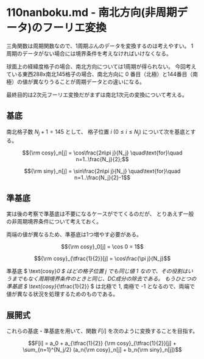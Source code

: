 # 110nanboku.md - 南北方向(非周期データ)のフーリエ変換

三角関数は周期関数なので、1周期ぶんのデータを変換するのは考えやすい。
1周期のデータがない場合には境界条件を考えなければいけなくなる。

球面上の経緯度格子の場合、南北方向については1周期が得られない。
今回考えている東西288x南北145格子の場合、南北方向に 0 番目（北極）と144番目（南極）の値が異なりうることが周期データとの違いになる。

最終目的は2次元フーリエ変換だがまずは南北1次元の変換について考える。

## 基底

南北格子数 $N_j+1=145$ として、
格子位置 $i$ ($0\le i\le N_j$) について次を基底とする。
```math
{\rm cosy}_n[j] = \cos\frac{2n\pi j}{N_j}
\quad\text{for}\quad n=1..\frac{N_j}{2};
```
```math
{\rm siny}_n[j] = \sin\frac{2n\pi j}{N_j}
\quad\text{for}\quad n=1..\frac{N_j}{2}-1
```

## 準基底

実は後の考察で準基底は不要になるケースがでてくるのだが、
とりあえず一般の非周期境界条件について考えておく。

両端の値が異なるため、準基底は1つ増やす必要がある。

```math
{\rm cosy}_0[j] = \cos 0 = 1
```
```math
{\rm cosy}_{\tfrac{1}{2}}[j] = \cos\frac{\pi j}{N_j}
```

準基底
$ \text{cosy}_0 $
はどの格子位置 j でも同じ値 1 なので、その役割はいうまでもなく周期境界条件のときと同じ、DC成分の除去である。
もうひとつの準基底
$ \text{cosy}_{\tfrac{1}{2}} $
は北極で 1, 南極で -1 となるので、両端で値が異なる状況を処理するためのものである。

## 展開式

これらの基底・準基底を用いて、関数 $F[i]$ を次のように変換することを目指す。

```math
F[i] = a_0
+ a_{\tfrac{1}{2}} {\rm cosy}_{\tfrac{1}{2}}[j]
+ \sum_{n=1}^{N_j/2} (a_n{\rm cosy}_n[j] + b_n{\rm siny}_n[j])
```

